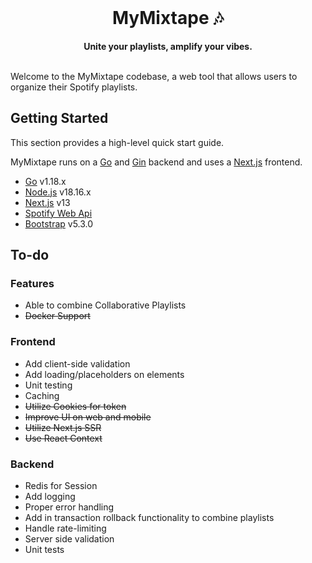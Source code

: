 <div align="center">
    <br>
    <h1>MyMixtape 🎶</h1>
    <strong>Unite your playlists, amplify your vibes.</strong>
</div>
<br>

Welcome to the MyMixtape codebase, a web tool that allows users to organize their Spotify playlists.

## Getting Started

This section provides a high-level quick start guide.

MyMixtape runs on a [Go](https://go.dev/) and [Gin](https://gin-gonic.com/) backend and uses a [Next.js](https://nextjs.org/) frontend.

- [Go](https://go.dev/) v1.18.x
- [Node.js](https://nodejs.org/en) v18.16.x
- [Next.js](https://nextjs.org/) v13
- [Spotify Web Api](https://developer.spotify.com/documentation/web-api)
- [Bootstrap](https://getbootstrap.com/) v5.3.0

## To-do

### Features

- Able to combine Collaborative Playlists
- ~~Docker Support~~

### Frontend

- Add client-side validation
- Add loading/placeholders on elements
- Unit testing
- Caching
- ~~Utilize Cookies for token~~
- ~~Improve UI on web and mobile~~
- ~~Utilize Next.js SSR~~
- ~~Use React Context~~

### Backend

- Redis for Session
- Add logging
- Proper error handling
- Add in transaction rollback functionality to combine playlists
- Handle rate-limiting
- Server side validation
- Unit tests
